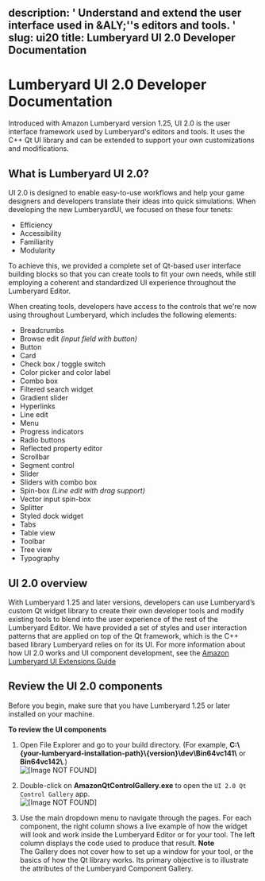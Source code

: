 description: ' Understand and extend the user interface used in &ALY;''s editors and
  tools. '
slug: ui20
title: Lumberyard UI 2.0 Developer Documentation
---
# Lumberyard UI 2\.0 Developer Documentation<a name="ui20"></a>

Introduced with Amazon Lumberyard version 1\.25, UI 2\.0 is the user interface framework used by Lumberyard's editors and tools\. It uses the C\+\+ Qt UI library and can be extended to support your own customizations and modifications\.

## What is Lumberyard UI 2\.0?<a name="what-is-ui20"></a>

UI 2\.0 is designed to enable easy\-to\-use workflows and help your game designers and developers translate their ideas into quick simulations\. When developing the new LumberyardUI, we focused on these four tenets: 
+ Efficiency
+ Accessibility
+ Familiarity
+ Modularity

To achieve this, we provided a complete set of Qt\-based user interface building blocks so that you can create tools to fit your own needs, while still employing a coherent and standardized UI experience throughout the Lumberyard Editor\.

When creating tools, developers have access to the controls that we're now using throughout Lumberyard, which includes the following elements:
+ Breadcrumbs
+ Browse edit *\(input field with button\)*
+ Button
+ Card
+ Check box / toggle switch
+ Color picker and color label 
+ Combo box
+ Filtered search widget
+ Gradient slider
+ Hyperlinks
+ Line edit
+ Menu
+ Progress indicators
+ Radio buttons
+ Reflected property editor
+ Scrollbar
+ Segment control
+ Slider
+ Sliders with combo box
+ Spin\-box *\(Line edit with drag support\)*
+ Vector input spin\-box
+ Splitter
+ Styled dock widget
+ Tabs
+ Table view
+ Toolbar
+ Tree view
+ Typography

## UI 2\.0 overview<a name="ui20-overview"></a>

 With Lumberyard 1\.25 and later versions, developers can use Lumberyard’s custom Qt widget library to create their own developer tools and modify existing tools to blend into the user experience of the rest of the Lumberyard Editor\. We have provided a set of styles and user interaction patterns that are applied on top of the Qt framework, which is the C\+\+ based library Lumberyard relies on for its UI\. For more information about how UI 2\.0 works and UI component development, see the [Amazon Lumberyard UI Extensions Guide](https://docs.aws.amazon.com/lumberyard/latest/ui/)

## Review the UI 2\.0 components<a name="ui20-components"></a>

Before you begin, make sure that you have Lumberyard 1\.25 or later installed on your machine\.

**To review the UI components**

1. Open File Explorer and go to your build directory\. \(For example, **C:\\\{your\-lumberyard\-installation\-path\}\\\{version\}\\dev\\Bin64vc141\\** or **Bin64vc142\\**\.\)  
![\[Image NOT FOUND\]](/images/ui/ui20-qt-control-gallery-file.jpg)

1. Double\-click on **AmazonQtControlGallery\.exe** to open the `UI 2.0 Qt Control Gallery` app\.  
![\[Image NOT FOUND\]](/images/ui/ui20-qt-control-gallery-main.jpg)

1. Use the main dropdown menu to navigate through the pages\. For each component, the right column shows a live example of how the widget will look and work inside the Lumberyard Editor or for your tool\. The left column displays the code used to produce that result\.
**Note**  
The Gallery does not cover how to set up a window for your tool, or the basics of how the Qt library works\. Its primary objective is to illustrate the attributes of the Lumberyard Component Gallery\.
